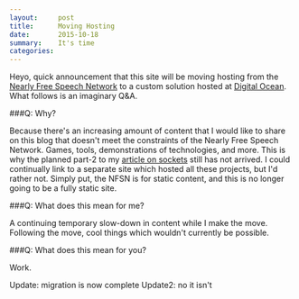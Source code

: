 ```yaml
---
layout:     post
title:      Moving Hosting
date:       2015-10-18
summary:    It's time
categories: 
---
```


Heyo, quick announcement that this site will be moving hosting from the [Nearly Free Speech Network](https://www.nearlyfreespeech.net/) to a custom solution hosted at [Digital Ocean](https://www.digitalocean.com/). What follows is an imaginary Q&A.

###Q: Why?

Because there's an increasing amount of content that I would like to share on this blog that doesn't meet the constraints of the Nearly Free Speech Network. Games, tools, demonstrations of technologies, and more. This is why the planned part-2 to my [article on sockets](/2015/09/25/sockets/) still has not arrived. I could continually link to a separate site which hosted all these projects, but I'd rather not. Simply put, the NFSN is for static content, and this is no longer going to be a fully static site.

###Q: What does this mean for me?

A continuing temporary slow-down in content while I make the move. Following the move, cool things which wouldn't currently be possible.

###Q: What does this mean for you?

Work.

Update: migration is now complete
Update2: no it isn't
